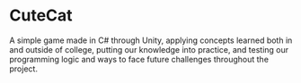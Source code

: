 # CuteCat
A simple game made in C# through Unity, applying concepts learned both in and outside of college, putting our knowledge into practice, and testing our programming logic and ways to face future challenges throughout the project.
